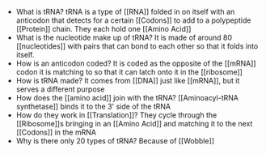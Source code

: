 - What is tRNA?
	tRNA is a type of [[RNA]] folded in on itself with an anticodon that detects for a certain [[Codons]] to add to a polypeptide [[Protein]] chain. They each hold one [[Amino Acid]]
- What is the nucleotide make up of tRNA?
	It is made of around 80 [[nucleotides]] with pairs that can bond to each other so that it folds into itself.
- How is an anticodon coded?
	It is coded as the opposite of the [[mRNA]] codon it is matching to so that it can latch onto it in the [[ribosome]]
- How is tRNA made?
	It comes from [[DNA]] just like [[mRNA]], but it serves a different purpose
- How does the [[amino acid]] join with the tRNA?
	[[Aminoacyl-tRNA synthetase]] binds it to the 3' side of the tRNA
- How do they work in [[Translation]]?
	They cycle through the [[Ribosome]]s bringing in an [[Amino Acid]] and matching it to the next [[Codons]] in the mRNA
- Why is there only 20 types of tRNA?
	Because of [[Wobble]]
